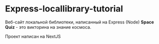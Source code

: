 # Express-locallibrary-tutorial
Веб-сайт локальной библиотеки, написанный на Express (Node)
**Space Quiz** - это викторина на знание космоса.

Проект написан на NextJS



